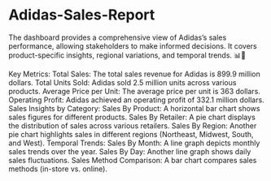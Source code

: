 # Adidas-Sales-Report
The dashboard provides a comprehensive view of Adidas’s sales performance, allowing stakeholders to make informed decisions. It covers product-specific insights, regional variations, and temporal trends. 📊👟

Key Metrics:
Total Sales: The total sales revenue for Adidas is 899.9 million dollars.
Total Units Sold: Adidas sold 2.5 million units across various products.
Average Price per Unit: The average price per unit is 363 dollars.
Operating Profit: Adidas achieved an operating profit of 332.1 million dollars.
Sales Insights by Category:
Sales By Product: A horizontal bar chart shows sales figures for different products.
Sales By Retailer: A pie chart displays the distribution of sales across various retailers.
Sales By Region: Another pie chart highlights sales in different regions (Northeast, Midwest, South, and West).
Temporal Trends:
Sales By Month: A line graph depicts monthly sales trends over the year.
Sales By Day: Another line graph shows daily sales fluctuations.
Sales Method Comparison:
A bar chart compares sales methods (in-store vs. online).
